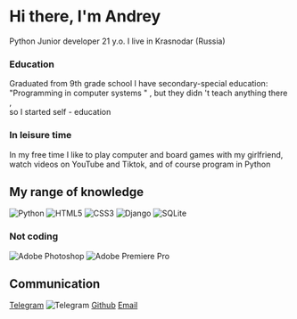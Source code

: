 # Hi there, I'm Andrey

Python Junior developer 
21 y.o. 
I live in Krasnodar (Russia)

### Education

Graduated from 9th grade school
I have secondary-special education: <br>"Programming in computer systems " , 
but they didn 't teach anything there ,<br> so I started self - education

### In leisure time

In my free time I like to play computer and board games with my girlfriend, <br>watch videos on YouTube and Tiktok, and of course program in Python

## My range of knowledge

![Python](https://img.shields.io/badge/python-3670A0?style=for-the-badge&logo=python&logoColor=ffdd54)
![HTML5](https://img.shields.io/badge/html5-%23E34F26.svg?style=for-the-badge&logo=html5&logoColor=white)
![CSS3](https://img.shields.io/badge/css3-%231572B6.svg?style=for-the-badge&logo=css3&logoColor=white)
![Django](https://img.shields.io/badge/django-%23092E20.svg?style=for-the-badge&logo=django&logoColor=white)
![SQLite](https://img.shields.io/badge/sqlite-%2307405e.svg?style=for-the-badge&logo=sqlite&logoColor=white)

### Not coding 

![Adobe Photoshop](https://img.shields.io/badge/adobe%20photoshop-%2331A8FF.svg?style=for-the-badge&logo=adobe%20photoshop&logoColor=white)
![Adobe Premiere Pro](https://img.shields.io/badge/Adobe%20Premiere%20Pro-9999FF.svg?style=for-the-badge&logo=Adobe%20Premiere%20Pro&logoColor=white)

## Communication

[Telegram](https://t.me/uzh4sniy) ![Telegram](https://img.shields.io/badge/Telegram-2CA5E0?style=for-the-badge&logo=telegram&logoColor=white)
[Github](https://github.com/Uzhasniy)
[Email](remaker1503@gmail.com)

<!--
```markdown


### Header 3

- Bulleted
- List

1. Numbered
2. List

**Bold** and _Italic_ and `Code` text

[Link](url) and ![Image](src)
```

For more details see [Basic writing and formatting syntax](https://docs.github.com/en/github/writing-on-github/getting-started-with-writing-and-formatting-on-github/basic-writing-and-formatting-syntax).

### Jekyll Themes

Your Pages site will use the layout and styles from the Jekyll theme you have selected in your [repository settings](https://github.com/Uzhasniy/Uzhasniy.github.io/settings/pages). The name of this theme is saved in the Jekyll `_config.yml` configuration file.

### Support or Contact

Having trouble with Pages? Check out our [documentation](https://docs.github.com/categories/github-pages-basics/) or [contact support](https://support.github.com/contact) and we’ll help you sort it out.
--!>
